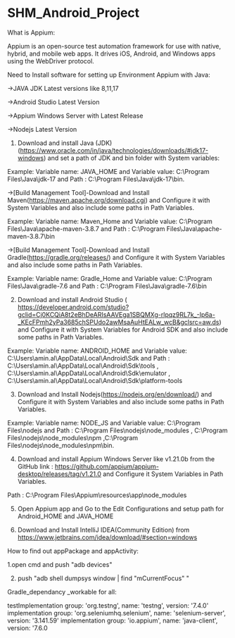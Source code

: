# SHM_Android_Project

What is Appium: 


Appium is an open-source test automation framework for use with native, hybrid, and mobile web apps.
It drives iOS, Android, and Windows apps using the WebDriver protocol.

Need to Install software for setting up Environment Appium with Java:


→JAVA JDK Latest versions like 8,11,17

→Android Studio Latest Version

→Appium Windows Server with Latest Release

→Nodejs Latest Version

1.  Download and install Java (JDK) (https://www.oracle.com/in/java/technologies/downloads/#jdk17-windows) and set a path of JDK and bin folder with System variables:

Example: Variable name: JAVA_HOME and Variable value: C:\Program Files\Java\jdk-17 and Path : C:\Program Files\Java\jdk-17\bin.

->[Build Management Tool]-Download and Install Maven(https://maven.apache.org/download.cgi) and Configure it with System Variables and also include some paths in Path Variables.

Example: Variable name: Maven_Home and Variable value: C:\Program Files\Java\apache-maven-3.8.7 and Path : C:\Program Files\Java\apache-maven-3.8.7\bin

->[Build Management Tool]-Download and Install Gradle(https://gradle.org/releases/) and Configure it with System Variables and also include some paths in Path Variables.

Example: Variable name: Gradle_Home and Variable value: C:\Program Files\Java\gradle-7.6 and Path : C:\Program Files\Java\gradle-7.6\bin

2. Download and install Android Studio ( https://developer.android.com/studio?gclid=Cj0KCQiA8t2eBhDeARIsAAVEga1SBQMXg-rlpqz9RL7k_-Ip6a-_KEcFPmh2yPa3685chSPUdo2awMsaAuHtEALw_wcB&gclsrc=aw.ds) and Configure it with System Variables for Android SDK and also include some paths in Path Variables.

Example: Variable name: ANDROID_HOME and Variable value: C:\Users\amin.al\AppData\Local\Android\Sdk and Path : C:\Users\amin.al\AppData\Local\Android\Sdk\tools , C:\Users\amin.al\AppData\Local\Android\Sdk\emulator , C:\Users\amin.al\AppData\Local\Android\Sdk\platform-tools

3.  Download and Install Nodejs(https://nodejs.org/en/download/) and Configure it with System Variables and also include some paths in Path Variables.

Example: Variable name: NODE_JS and Variable value: C:\Program Files\nodejs and Path : C:\Program Files\nodejs\node_modules , C:\Program Files\nodejs\node_modules\npm ,C:\Program Files\nodejs\node_modules\npm\bin.

4. Download and install Appium Windows Server like v1.21.0b from the GitHub link : https://github.com/appium/appium-desktop/releases/tag/v1.21.0 and Configure it System Variables in Path Variables.

Path : C:\Program Files\Appium\resources\app\node_modules

5. Open Appium app and Go to the Edit Configurations and setup path for Android_HOME and JAVA_HOME

6. Download and Install IntelliJ IDEA(Community Edition) from https://www.jetbrains.com/idea/download/#section=windows

How to find out appPackage and appActivity:

1.open cmd and push "adb devices" 

2. push "adb shell dumpsys window | find "mCurrentFocus" "

Gradle_dependancy _workable for all:

testImplementation group: 'org.testng', name: 'testng', version: '7.4.0'
implementation group: 'org.seleniumhq.selenium', name: 'selenium-server', version: '3.141.59'
implementation group: 'io.appium', name: 'java-client', version: '7.6.0
